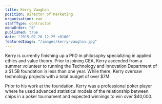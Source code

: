 ```yaml
---
title: Kerry Vaughan
position: Director of Marketing
organisation: eao
staffType: contractor
menuOrder: "8"
published: true
date: "2015-07-20 12:25 +0100"
featuredImage: "/images/kerry-vaughan.jpg"
---
```


Kerry is currently finishing up a PhD in philosophy specializing in applied ethics and value theory. Prior to joining CEA, Kerry ascended from a summer volunteer to running the Technology and Innovation Department of a $1.5B foundation in less than one year. While there, Kerry oversaw technology projects with a total budget of over $7M.

Prior to his work at the foundation, Kerry was a professional poker player where he used advanced statistical models of the relationship between chips in a poker tournament and expected winnings to win over $40,000.
